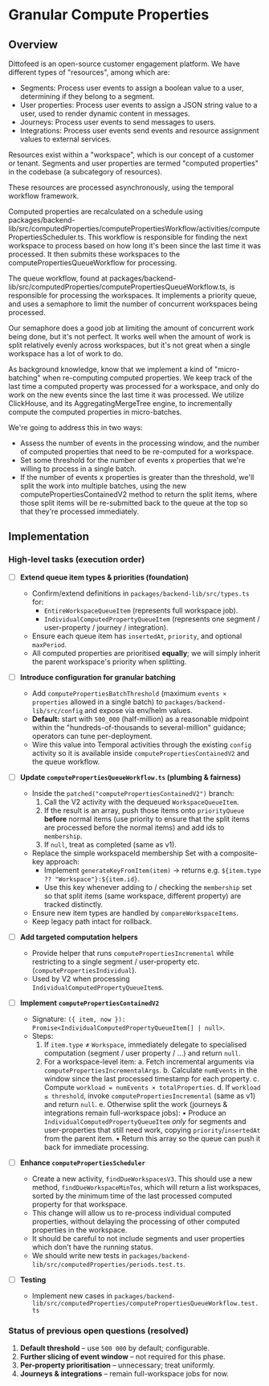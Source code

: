 # Granular Compute Properties

## Overview

Dittofeed is an open-source customer engagement platform. We have different types of "resources", among which are:

- Segments: Process user events to assign a boolean value to a user, determining if they belong to a segment.
- User properties: Process user events to assign a JSON string value to a user, used to render dynamic content in messages.
- Journeys: Process user events to send messages to users.
- Integrations: Process user events send events and resource assignment values to external services.

Resources exist within a "workspace", which is our concept of a customer or tenant. Segments and user properties are termed "computed properties" in the codebase (a subcategory of resources).

These resources are processed asynchronously, using the temporal workflow framework.

Computed properties are recalculated on a schedule using packages/backend-lib/src/computedProperties/computePropertiesWorkflow/activities/computePropertiesScheduler.ts. This workflow is responsible for finding the next workspace to process based on how long it's been since the last time it was processed. It then submits these workspaces to the computePropertiesQueueWorkflow for processing.

The queue workflow, found at packages/backend-lib/src/computedProperties/computePropertiesQueueWorkflow.ts, is responsible for processing the workspaces. It implements a priority queue, and uses a semaphore to limit the number of concurrent workspaces being processed.

Our semaphore does a good job at limiting the amount of concurrent work being done, but it's not perfect. It works well when the amount of work is split relatively evenly across workspaces, but it's not great when a single workspace has a lot of work to do.

As background knowledge, know that we implement a kind of "micro-batching" when re-computing computed properties. We keep track of the last time a computed property was processed for a workspace, and only do work on the new events since the last time it was processed. We utilize ClickHouse, and its AggregatingMergeTree engine, to incrementally compute the computed properties in micro-batches.

We're going to address this in two ways:

- Assess the number of events in the processing window, and the number of computed properties that need to be re-computed for a workspace.
- Set some threshold for the number of events x properties that we're willing to process in a single batch.
- If the number of events x properties is greater than the threshold, we'll split the work into multiple batches, using the new computePropertiesContainedV2 method to return the split items, where those split items will be re-submitted back to the queue at the top so that they're processed immediately.

## Implementation

### High-level tasks (execution order)

- [ ] **Extend queue item types & priorities (foundation)**
  - Confirm/extend definitions in `packages/backend-lib/src/types.ts` for:
    - `EntireWorkspaceQueueItem` (represents full workspace job).
    - `IndividualComputedPropertyQueueItem` (represents one segment / user-property / journey / integration).
  - Ensure each queue item has `insertedAt`, `priority`, and optional `maxPeriod`.
  - All computed properties are prioritised **equally**; we will simply inherit the parent workspace's priority when splitting.

- [ ] **Introduce configuration for granular batching**
  - Add `computePropertiesBatchThreshold` (maximum `events × properties` allowed in a single batch) to `packages/backend-lib/src/config` and expose via env/helm values.
  - **Default:** start with `500_000` (half-million) as a reasonable midpoint within the "hundreds-of-thousands to several-million" guidance; operators can tune per-deployment.
  - Wire this value into Temporal activities through the existing `config` activity so it is available inside `computePropertiesContainedV2` and the queue workflow.

- [ ] **Update `computePropertiesQueueWorkflow.ts` (plumbing & fairness)**
  - Inside the `patched("computePropertiesContainedV2")` branch:
    1. Call the V2 activity with the dequeued `WorkspaceQueueItem`.
    2. If the result is an array, push those items onto `priorityQueue` **before** normal items (use priority to ensure that the split items are processed before the normal items) and add ids to `membership`.
    3. If `null`, treat as completed (same as v1).
  - Replace the simple workspaceId membership Set with a composite-key approach:
    - Implement `generateKeyFromItem(item)` → returns e.g. ``${item.type ?? "Workspace"}:${item.id}``.
    - Use this key whenever adding to / checking the `membership` set so that split items (same workspace, different property) are tracked distinctly.
  - Ensure new item types are handled by `compareWorkspaceItems`.
  - Keep legacy path intact for rollback.

- [ ] **Add targeted computation helpers**
  - Provide helper that runs `computePropertiesIncremental` while restricting to a single segment / user-property etc. (`computePropertiesIndividual`).
  - Used by V2 when processing `IndividualComputedPropertyQueueItem`s.

- [ ] **Implement `computePropertiesContainedV2`**
  - Signature: `({ item, now }): Promise<IndividualComputedPropertyQueueItem[] | null>`.
  - Steps:
    1. If `item.type` ≠ `Workspace`, immediately delegate to specialised computation (segment / user property / …) and return `null`.
    2. For a workspace-level item:
       a. Fetch incremental arguments via `computePropertiesIncrementalArgs`.
       b. Calculate `numEvents` in the window since the last processed timestamp for each property.
       c. Compute `workload = numEvents × totalProperties`.
       d. If `workload ≤ threshold`, invoke `computePropertiesIncremental` (same as v1) and return `null`.
       e. Otherwise split the work (journeys & integrations remain full-workspace jobs):
          • Produce an `IndividualComputedPropertyQueueItem` *only* for segments and user-properties that still need work, copying `priority`/`insertedAt` from the parent item.
          • Return this array so the queue can push it back for immediate processing.

- [ ] **Enhance `computePropertiesScheduler`**
  - Create a new activity, `findDueWorkspacesV3`. This should use a new method, `findDueWorkspaceMinTos`, which will return a list workspaces, sorted by the minimum time of the last processed computed property for that workspace.
  - This change will allow us to re-process individual computed properties, without delaying the processing of other computed properties in the workspace.
  - It should be careful to not include segments and user properties which don't have the running status.
  - We should write new tests in `packages/backend-lib/src/computedProperties/periods.test.ts`.

- [ ] **Testing**
  - Implement new cases in `packages/backend-lib/src/computedProperties/computePropertiesQueueWorkflow.test.ts`

### Status of previous open questions (resolved)

1. **Default threshold** – use `500 000` by default; configurable.
2. **Further slicing of event window** – not required for this phase.
3. **Per-property prioritisation** – unnecessary; treat uniformly.
4. **Journeys & integrations** – remain full-workspace jobs for now.